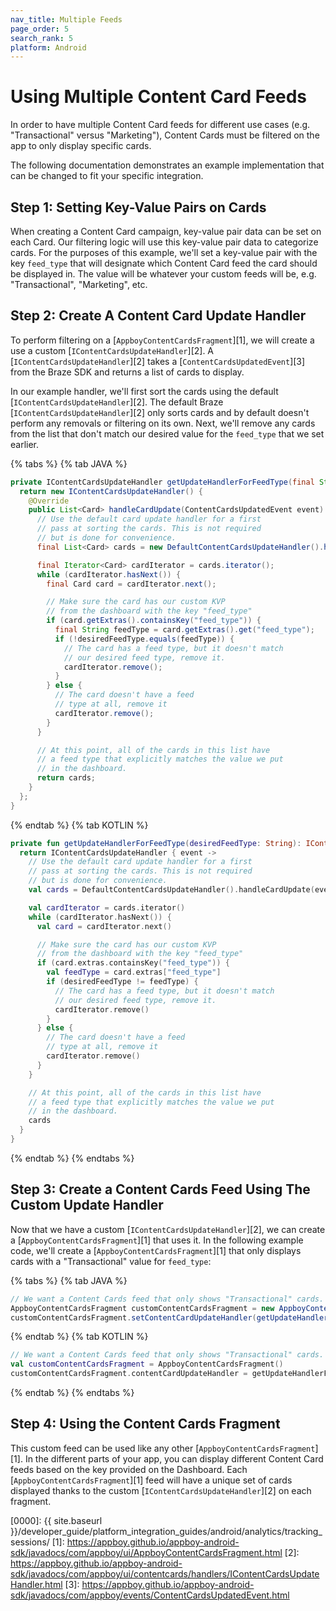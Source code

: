 ```yaml
---
nav_title: Multiple Feeds
page_order: 5
search_rank: 5
platform: Android
---
```


# Using Multiple Content Card Feeds

In order to have multiple Content Card feeds for different use cases (e.g. "Transactional" versus "Marketing"), Content Cards must be filtered on the app to only display specific cards.

The following documentation demonstrates an example implementation that can be changed to fit your specific integration. 

## Step 1: Setting Key-Value Pairs on Cards

When creating a Content Card campaign, key-value pair data can be set on each Card. Our filtering logic will use this key-value pair data to categorize cards. For the purposes of this example, we'll set a key-value pair with the key `feed_type` that will designate which Content Card feed the card should be displayed in. The value will be whatever your custom feeds will be, e.g. "Transactional", "Marketing", etc.

## Step 2: Create A Content Card Update Handler

To perform filtering on a [`AppboyContentCardsFragment`][1], we will create a use a custom [`IContentCardsUpdateHandler`][2]. A [`IContentCardsUpdateHandler`][2] takes a [`ContentCardsUpdatedEvent`][3] from the Braze SDK and returns a list of cards to display. 

In our example handler, we'll first sort the cards using the default [`IContentCardsUpdateHandler`][2]. The default Braze [`IContentCardsUpdateHandler`][2] only sorts cards and by default doesn't perform any removals or filtering on its own. Next, we'll remove any cards from the list that don't match our desired value for the `feed_type` that we set earlier.

{% tabs %}
{% tab JAVA %}

```java
private IContentCardsUpdateHandler getUpdateHandlerForFeedType(final String desiredFeedType) {
  return new IContentCardsUpdateHandler() {
    @Override
    public List<Card> handleCardUpdate(ContentCardsUpdatedEvent event) {
      // Use the default card update handler for a first
      // pass at sorting the cards. This is not required
      // but is done for convenience.
      final List<Card> cards = new DefaultContentCardsUpdateHandler().handleCardUpdate(event);

      final Iterator<Card> cardIterator = cards.iterator();
      while (cardIterator.hasNext()) {
        final Card card = cardIterator.next();

        // Make sure the card has our custom KVP
        // from the dashboard with the key "feed_type"
        if (card.getExtras().containsKey("feed_type")) {
          final String feedType = card.getExtras().get("feed_type");
          if (!desiredFeedType.equals(feedType)) {
            // The card has a feed type, but it doesn't match
            // our desired feed type, remove it.
            cardIterator.remove();
          }
        } else {
          // The card doesn't have a feed
          // type at all, remove it
          cardIterator.remove();
        }
      }

      // At this point, all of the cards in this list have
      // a feed type that explicitly matches the value we put
      // in the dashboard.
      return cards;
    }
  };
}
```
{% endtab %}
{% tab KOTLIN %}

```kotlin
private fun getUpdateHandlerForFeedType(desiredFeedType: String): IContentCardsUpdateHandler {
  return IContentCardsUpdateHandler { event ->
    // Use the default card update handler for a first
    // pass at sorting the cards. This is not required
    // but is done for convenience.
    val cards = DefaultContentCardsUpdateHandler().handleCardUpdate(event)

    val cardIterator = cards.iterator()
    while (cardIterator.hasNext()) {
      val card = cardIterator.next()

      // Make sure the card has our custom KVP
      // from the dashboard with the key "feed_type"
      if (card.extras.containsKey("feed_type")) {
        val feedType = card.extras["feed_type"]
        if (desiredFeedType != feedType) {
          // The card has a feed type, but it doesn't match
          // our desired feed type, remove it.
          cardIterator.remove()
        }
      } else {
        // The card doesn't have a feed
        // type at all, remove it
        cardIterator.remove()
      }
    }

    // At this point, all of the cards in this list have
    // a feed type that explicitly matches the value we put
    // in the dashboard.
    cards
  }
}
```
{% endtab %}
{% endtabs %}

## Step 3: Create a Content Cards Feed Using The Custom Update Handler 

Now that we have a custom [`IContentCardsUpdateHandler`][2], we can create a [`AppboyContentCardsFragment`][1] that uses it. In the following example code, we'll create a [`AppboyContentCardsFragment`][1] that only displays cards with a "Transactional" value for `feed_type`:

{% tabs %}
{% tab JAVA %}

```java
// We want a Content Cards feed that only shows "Transactional" cards.
AppboyContentCardsFragment customContentCardsFragment = new AppboyContentCardsFragment();
customContentCardsFragment.setContentCardUpdateHandler(getUpdateHandlerForFeedType("Transactional"));
```
{% endtab %}
{% tab KOTLIN %}

```kotlin
// We want a Content Cards feed that only shows "Transactional" cards.
val customContentCardsFragment = AppboyContentCardsFragment()
customContentCardsFragment.contentCardUpdateHandler = getUpdateHandlerForFeedType("Transactional")
```
{% endtab %}
{% endtabs %}

## Step 4: Using the Content Cards Fragment

This custom feed can be used like any other [`AppboyContentCardsFragment`][1]. In the different parts of your app, you can display different Content Card feeds based on the key provided on the Dashboard. Each [`AppboyContentCardsFragment`][1] feed will have a unique set of cards displayed thanks to the custom [`IContentCardsUpdateHandler`][2] on each fragment.

[0000]: {{ site.baseurl }}/developer_guide/platform_integration_guides/android/analytics/tracking_sessions/
[1]: https://appboy.github.io/appboy-android-sdk/javadocs/com/appboy/ui/AppboyContentCardsFragment.html
[2]: https://appboy.github.io/appboy-android-sdk/javadocs/com/appboy/ui/contentcards/handlers/IContentCardsUpdateHandler.html
[3]: https://appboy.github.io/appboy-android-sdk/javadocs/com/appboy/events/ContentCardsUpdatedEvent.html